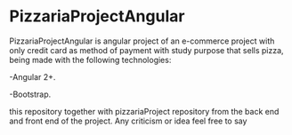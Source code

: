 <h1>PizzariaProjectAngular</h1>
<p>PizzariaProjectAngular is angular project of an e-commerce project with only credit card as method of payment with study purpose that sells pizza, being made with the following technologies:</p>
<p>-Angular 2+.</p>
<p>-Bootstrap.</p>
<p>this repository together with pizzariaProject repository from the back end and front end of the project. Any criticism or idea feel free to say</p>
